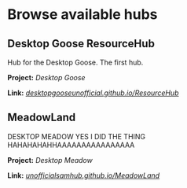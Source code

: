 # Browse available hubs

## Desktop Goose ResourceHub

Hub for the Desktop Goose. The first hub.

**Project:** *Desktop Goose*

**Link:** *[desktopgooseunofficial.github.io/ResourceHub](https://desktopgooseunofficial.github.io/ResourceHub/)*

## MeadowLand

DESKTOP MEADOW YES I DID THE THING HAHAHAHAHHAAAAAAAAAAAAAAAA

**Project:** *Desktop Meadow*

**Link:** *[unofficialsamhub.github.io/MeadowLand](https://unofficialsamhub.github.io/MeadowLand/)*
